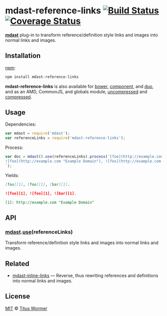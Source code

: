 # mdast-reference-links [![Build Status](https://img.shields.io/travis/wooorm/mdast-reference-links.svg)](https://travis-ci.org/wooorm/mdast-reference-links) [![Coverage Status](https://img.shields.io/codecov/c/github/wooorm/mdast-reference-links.svg)](https://codecov.io/github/wooorm/mdast-reference-links)

[**mdast**](https://github.com/wooorm/mdast) plug-in to transform
reference/definition style links and images into normal links and images.

## Installation

[npm](https://docs.npmjs.com/cli/install):

```bash
npm install mdast-reference-links
```

**mdast-reference-links** is also available for [bower](http://bower.io/#install-packages),
[component](https://github.com/componentjs/component), and
[duo](http://duojs.org/#getting-started), and as an AMD, CommonJS, and globals
module, [uncompressed](mdast-reference-links.js) and
[compressed](mdast-reference-links.min.js).

## Usage

Dependencies:

```javascript
var mdast = require('mdast');
var referenceLinks = require('mdast-reference-links');
```

Process:

```javascript
var doc = mdast().use(referenceLinks).process(`[foo](http://example.com "Example Domain"), [foo](http://example.com "Example Domain"), [bar](http://example.com "Example Domain").
![foo](http://example.com "Example Domain"), ![foo](http://example.com "Example Domain"), ![bar](http://example.com "Example Domain").
`);
```

Yields:

```md
[foo][1], [foo][1], [bar][1].

![foo][1], ![foo][1], ![bar][1].

[1]: http://example.com "Example Domain"
```

## API

### [mdast](https://github.com/wooorm/mdast#api).[use](https://github.com/wooorm/mdast#mdastuseplugin-options)(referenceLinks)

Transform reference/definition style links and images into normal links
and images.

## Related

*   [mdast-inline-links](https://github.com/wooorm/mdast-inline-links)
    — Reverse, thus rewriting references and definitions into normal links
    and images.

## License

[MIT](LICENSE) © [Titus Wormer](http://wooorm.com)

